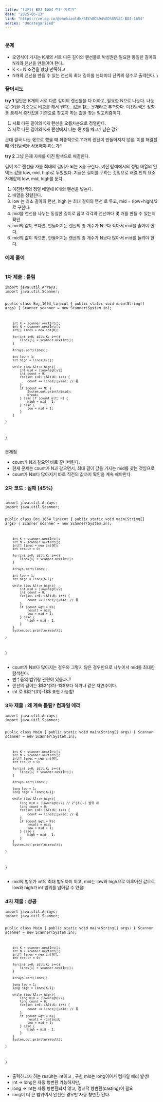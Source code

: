 ```yaml
---
title: "[코테] BOJ 1654 랜선 자르기"
date: "2025-06-13"
link: "https://velog.io/@ehekaanldk/%EC%BD%94%ED%85%8C-BOJ-1654"
series: "Uncategorized"
---
```


<p><img alt="" src="https://velog.velcdn.com/images/ehekaanldk/post/205ad85a-5f70-4717-9afc-b2701834ae1c/image.png" /></p>
<h3 id="문제">문제</h3>
<ul>
<li>오영식이 가지는 K개의 서로 다른 길이의 랜선들로 박성원은 필요한 동일한 길이의 N개의 랜선을 만들어야 한다. </li>
<li>K &lt;= N 조건을 항상 만족하고</li>
<li>N개의 랜선을 만들 수 있는 랜선의 최대 길이를 센티미터 단위의 정수로 출력한다. \</li>
</ul>
<h3 id="풀이시도">풀이시도</h3>
<p><strong>try 1</strong>
일단은 K개의 서로 다른 길이의 랜선들을 다 더하고, 필요한 N으로 나눈다. 
나눈 몫 (X)을 기준으로 비교를 해서 원하는 값을 찾는 문제라고 추측한다.
이진탐색은 정렬을 통해서 중간값을 기준으로 찾고자 하는 값을 찾는 알고리즘이다. </p>
<ol>
<li>서로 다른 길이의 K개 랜선을 오름차순으로 정렬한다. </li>
<li>서로 다른 길이의 K개 랜선에서 나눈 몫 X를 빼고.? 남은 값?</li>
</ol>
<p>근데 결국 나눈 몫으로 했을 때 최종적으로 11개의 랜선이 만들어지지 않음.
이를 해결할 떄 이진탐색을 사용해야  하는가?</p>
<p><strong>try 2</strong>
그냥 문제 자체를 이진 탐색으로 해결한다. </p>
<p>길이 X로 랜선을 자를 최대의 길이가 되는 X를 구한다. 
이진 탐색에서의 정렬 배열의 인덱스 값을 low, mid, high로 두었었다. 
지금은 길이를 구하는 것임으로 배열 안의 요소 자체값에 low, mid, high를 둔다.</p>
<ol>
<li>이진탐색의 정렬 배열에 K개의 랜선을 넣는다.</li>
<li>배열을 정렬한다. </li>
<li>low 는 최소 길이의 랜선, high 는 최대 길이의 랜선 로 두고, mid = (low+high)/2 로 구한다. </li>
<li>mid를 랜선을 나누는 동일한 길이로 잡고 각각의 랜선마다 몇 개를 만들 수 있는지 확인</li>
<li>mid의 값이 크다면, 만들어지는 랜선의 총 개수가 N보다 작아서 mid를 줄어야 한다.</li>
<li>mid의 값이 작으면, 만들어지는 랜선의 총 개수가 N보다 많아서 mid를 늘려야 한다. </li>
</ol>
<h3 id="예제-풀이">예제 풀이</h3>
<p><img alt="" src="https://velog.velcdn.com/images/ehekaanldk/post/da5a5504-3aad-48cb-8c08-937009dfd142/image.png" /></p>
<h3 id="1차-제출--틀림">1차 제출 : 틀림</h3>
<pre><code>import java.util.Arrays;
import java.util.Scanner;

public class Boj_1654_linecut {
    public static void main(String[] args) {
        Scanner scanner = new Scanner(System.in);

        int K = scanner.nextInt();
        int N = scanner.nextInt();
        int[] lines = new int[K];

        for(int i=0; i&lt;K; i++){
            lines[i] = scanner.nextInt();
        }

        Arrays.sort(lines);

        int low = 1;
        int high = lines[K-1];

        while (low &lt;= high){
            int mid = (low+high)/2;
            int count = 0;
            for(int i=0; i&lt;K; i++) {
                count += lines[i]/mid; // 몫
            }
            if (count == N) {
                System.out.println(mid);
                break;
            } else if (count &lt; N) {
                high = mid - 1;
            } else {
                low = mid + 1;
            }
        }

    }
}</code></pre><p>문제점</p>
<ul>
<li>count가 N과 같으면 바로 끝나버린다. </li>
<li>현재 문제는 count가 N과 같으면서, 최대 길이 값을 가지는 mid를 찾는 것임으로</li>
<li>count가 N보다 많아지기 바로 직전의 값까지 확인을 계속 해야한다. </li>
</ul>
<h3 id="2차-코드--실패-45">2차 코드 : 실패 (45%)</h3>
<pre><code>
import java.util.Arrays;
import java.util.Scanner;

public class Boj_1654_linecut {
    public static void main(String[] args) {
        Scanner scanner = new Scanner(System.in);

        int K = scanner.nextInt();
        int N = scanner.nextInt();
        int[] lines = new int[K];
        int result = 0;

        for(int i=0; i&lt;K; i++){
            lines[i] = scanner.nextInt();
        }

        Arrays.sort(lines);

        int low = 1;
        int high = lines[K-1];

        while (low &lt;= high){
            int mid = (low+high)/2;
            int count = 0;
            for(int i=0; i&lt;K; i++) {
                count += lines[i]/mid; // 몫
            }
            if (count &gt;= N){
                result = mid;
                low = mid + 1;
            } else {
                high = mid - 1;
            }
        }
        System.out.println(result);

    }
}
</code></pre><ul>
<li>count가 N보다 많아지는 경우와 그렇지 않은 경우만으로 나누어서 mid를 최대한 탐색한다. </li>
<li>변수들의 범위랑 관련이 있을까..?</li>
<li>랜선의 길이는 $$2^{31}-1$$보다 작거나 같은 자연수이다. </li>
<li>int 로 $$2^{31}-1$$ 표현 가능함!</li>
</ul>
<h3 id="3차-제출--왜-계속-틀림-컴파일-에러">3차 제출 : 왜 계속 틀림? 컴파일 에러</h3>
<pre><code>import java.util.Arrays;
import java.util.Scanner;

public class Main {
    public static void main(String[] args) {
        Scanner scanner = new Scanner(System.in);

        int K = scanner.nextInt();
        int N = scanner.nextInt();
        int[] lines = new int[K];
        int result = 0;

        for(int i=0; i&lt;K; i++){
            lines[i] = scanner.nextInt();
        }

        Arrays.sort(lines);

        long low = 1;
        long high = lines[K-1];

        while (low &lt;= high){
            long mid = (low+high)/2; // 2^{31}-1 범위 내
            long count = 0;
            for(int i=0; i&lt;K; i++) {
                count += lines[i]/mid; // 몫
            }
            if (count &gt;= N){
                result = mid;
                low = mid + 1;
            } else {
                high = mid - 1;
            }
        }
        System.out.println(result);

    }
}</code></pre><ul>
<li>mid의 범위가 int의 최대 범위까지 이고, mid는 low와 high으로 이루어진 값으로 low와 high가 int 범위를 넘어갈 수 있음!</li>
</ul>
<h3 id="4차-제출--성공">4차 제출 : 성공</h3>
<pre><code>import java.util.Arrays;
import java.util.Scanner;

public class Main {
    public static void main(String[] args) {
        Scanner scanner = new Scanner(System.in);

        int K = scanner.nextInt();
        int N = scanner.nextInt();
        int[] lines = new int[K];
        int result = 0;

        for(int i=0; i&lt;K; i++){
            lines[i] = scanner.nextInt();
        }

        Arrays.sort(lines);

        long low = 1;
        long high = lines[K-1];

        while (low &lt;= high){
            long mid = (low+high)/2;
            long count = 0;
            for(int i=0; i&lt;K; i++) {
                count += lines[i]/mid; // 몫
            }
            if (count &gt;= N){
                result = (int)mid;
                low = mid + 1;
            } else {
                high = mid - 1;
            }
        }
        System.out.println(result);

    }
}</code></pre><ul>
<li>출력하고자 하는 result는 int이고 , 구한 mid는 long이여서 컴파일 에러 발생!</li>
<li>int → long은 자동 형변환 가능하지만,</li>
<li>long → int는 자동 형변환되지 않고, 명시적 형변환(casting)이 필요</li>
<li>long이 더 큰 범위여서 안전한 경우만 자동 형변환 된다.</li>
</ul>
